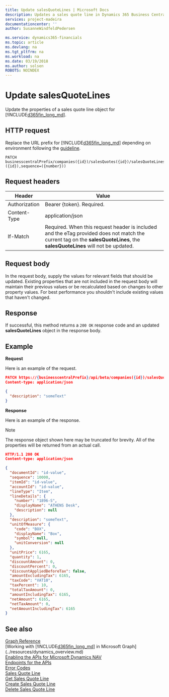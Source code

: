 ```yaml
---
title: Update salesQuoteLines | Microsoft Docs
description: Updates a sales quote line in Dynamics 365 Business Central.
services: project-madeira
documentationcenter: ''
author: SusanneWindfeldPedersen

ms.service: dynamics365-financials
ms.topic: article
ms.devlang: na
ms.tgt_pltfrm: na
ms.workload: na
ms.date: 03/19/2018
ms.author: solsen
ROBOTS: NOINDEX
---
```


# Update salesQuoteLines
Update the properties of a sales quote line object for [!INCLUDE[d365fin_long_md](../../includes/d365fin_long_md.md)].

## HTTP request
Replace the URL prefix for [!INCLUDE[d365fin_long_md](../../includes/d365fin_long_md.md)] depending on environment following the [guideline](../../api-reference/v1.0/endpoints-apis-for-dynamics.md).

```
PATCH businesscentralPrefix/companies({id})/salesQuotes({id})/salesQuoteLines(documentId=({id}),sequence=({number}))
```

## Request headers

|Header|Value|
|------|-----|
|Authorization |Bearer {token}. Required.|
|Content-Type  |application/json|
|If-Match      |Required. When this request header is included and the eTag provided does not match the current tag on the **salesQuoteLines**, the **salesQuoteLines** will not be updated. |

## Request body
In the request body, supply the values for relevant fields that should be updated. Existing properties that are not included in the request body will maintain their previous values or be recalculated based on changes to other property values. For best performance you shouldn't include existing values that haven't changed.

## Response
If successful, this method returns a ```200 OK``` response code and an updated **salesQuoteLines** object in the response body.

## Example

**Request**

Here is an example of the request.
```json
PATCH https://{businesscentralPrefix}/api/beta/companies({id})/salesQuotes({id})/salesQuoteLines(documentId=({id}),sequence=({number}))
Content-type: application/json

{
  "description": "someText"
}
```

**Response**

Here is an example of the response. 

> [!NOTE]  
>   The response object shown here may be truncated for brevity. All of the properties will be returned from an actual call.

```json
HTTP/1.1 200 OK
Content-type: application/json

{
  "documentId": "id-value",
  "sequence": 10000,
  "itemId": "id-value",
  "accountId": "id-value",
  "lineType": "Item",
  "lineDetails": {
    "number": "1896-S",
    "displayName": "ATHENS Desk",
    "description": null
  },
  "description": "someText",
  "unitOfMeasure": {
    "code": "BOX",
    "displayName": "Box",
    "symbol": null,
    "unitConversion": null
  },
  "unitPrice": 6165,
  "quantity": 1,
  "discountAmount": 0,
  "discountPercent": 0,
  "discountAppliedBeforeTax": false,
  "amountExcludingTax": 6165,
  "taxCode": "VAT10",
  "taxPercent": 10,
  "totalTaxAmount": 0,
  "amountIncludingTax": 6165,
  "netAmount": 6165,
  "netTaxAmount": 0,
  "netAmountIncludingTax": 6165
}
```

## See also
[Graph Reference](../api/dynamics_graph_reference.md)  
[Working with [!INCLUDE[d365fin_long_md](../../includes/d365fin_long_md.md)] in Microsoft Graph](../resources/dynamics_overview.md)  
[Enabling the APIs for Microsoft Dynamics NAV](../../enabling-apis-for-dynamics-nav.md)  
[Endpoints for the APIs](../../endpoints-apis-for-dynamics.md)  
[Error Codes](../dynamics_error_codes.md)  
[Sales Quote Line](../resources/dynamics_salesquoteline.md)  
[Get Sales Quote Line](../api/dynamics_salesquoteline_get.md)  
[Create Sales Quote Line](../api/dynamics_create_salesquoteline.md)  
[Delete Sales Quote Line](../api/dynamics_salesquoteline_delete.md)  